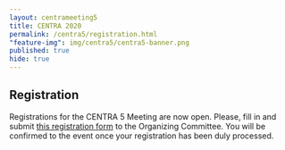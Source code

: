 ```yaml
---
layout: centrameeting5
title: CENTRA 2020
permalink: /centra5/registration.html
"feature-img": img/centra5/centra5-banner.png
published: true
hide: true
---
```



## Registration

Registrations for the CENTRA 5 Meeting are now open. Please, fill in and submit [this registration form](https://forms.gle/U7XHpCqV1xvVBf2y8) to the Organizing Committee. You will be confirmed to the event once your registration has been duly processed. 


